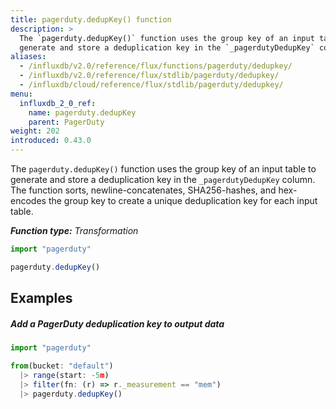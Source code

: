 ```yaml
---
title: pagerduty.dedupKey() function
description: >
  The `pagerduty.dedupKey()` function uses the group key of an input table to
  generate and store a deduplication key in the `_pagerdutyDedupKey` column.
aliases:
  - /influxdb/v2.0/reference/flux/functions/pagerduty/dedupkey/
  - /influxdb/v2.0/reference/flux/stdlib/pagerduty/dedupkey/
  - /influxdb/cloud/reference/flux/stdlib/pagerduty/dedupkey/
menu:
  influxdb_2_0_ref:
    name: pagerduty.dedupKey
    parent: PagerDuty
weight: 202
introduced: 0.43.0
---
```


The `pagerduty.dedupKey()` function uses the group key of an input table to
generate and store a deduplication key in the `_pagerdutyDedupKey` column.
The function sorts, newline-concatenates, SHA256-hashes, and hex-encodes
the group key to create a unique deduplication key for each input table.

_**Function type:** Transformation_

```js
import "pagerduty"

pagerduty.dedupKey()
```

## Examples

##### Add a PagerDuty deduplication key to output data
```js
import "pagerduty"

from(bucket: "default")
  |> range(start: -5m)
  |> filter(fn: (r) => r._measurement == "mem")
  |> pagerduty.dedupKey()
```
